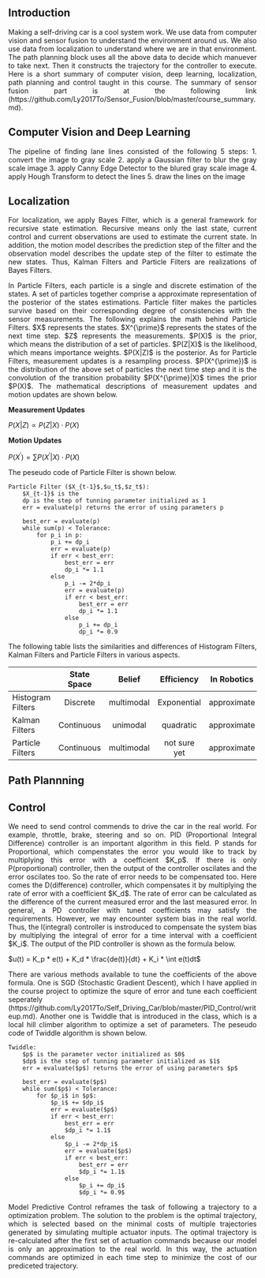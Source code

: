 ## Introduction

<p align='justify'>
Making a self-driving car is a cool system work. We use data from computer vision and sensor fusion to understand the environment around us. We also use data from localization to understand where we are in that environment. The path planning block uses all the above data to decide which manuever to take next. Then it constructs the trajectory for the controller to execute. Here is a short summary of computer vision, deep learning, localization, path planning and control taught in this course. The summary of sensor fusion part is at the following link (https://github.com/Ly2017To/Sensor_Fusion/blob/master/course_summary.md).
</p> 

## Computer Vision and Deep Learning

<p align='justify'>
The pipeline of finding lane lines consisted of the following 5 steps:
1. convert the image to gray scale
2. apply a Gaussian filter to blur the gray scale image
3. apply Canny Edge Detector to the blured gray scale image
4. apply Hough Transform to detect the lines
5. draw the lines on the image
</p> 

<p align='justify'>

</p> 

## Localization

<p align='justify'>
For localization, we apply Bayes Filter, which is a general framework for recursive state estimation. Recursive means only the last state, current control and current observations are used to estimate the current state. In addition, the motion model describes the prediction step of the filter and the observation model describes the update step of the filter to estimate the new states. Thus, Kalman Filters and Particle Filters are realizations of Bayes Filters. 
</p> 

<p align='justify'>
In Particle Filters, each particle is a single and discrete estimation of the states. A set of particles together comprise a approximate representation of the posterior of the states estimations. Particle filter makes the particles survive based on their corresponding degree of consistencies with the sensor measurements. The following explains the math behind Particle Filters. $X$ represents the states. $X^{\prime}$ represents the states of the next time step. $Z$ represents the measurements. $P(X)$ is the prior, which means the distribution of a set of particles. $P(Z|X)$ is the likelihood, which means importance weights. $P(X|Z)$ is the posterior. As for Particle Filters, measurement updates is a resampling process. $P(X^{\prime})$ is the distribution of the above set of particles the next time step and it is the convolution of the transition probability $P(X^{\prime}|X)$ times the prior $P(X)$. The mathematical descriptions of measurement updates and motion updates are shown below.
</p> 

**Measurement Updates**

$P(X|Z) \propto P(Z|X) \cdot P(X)$

**Motion Updates**

$P(X^{\prime}) = \sum P(X^{\prime}|X) \cdot P(X)$

<p align='justify'>
The peseudo code of Particle Filter is shown below. 
</p>

    Particle Filter ($X_{t-1}$,$u_t$,$z_t$):
    	$X_{t-1}$ is the   
		dp is the step of tunning parameter initialized as 1
		err = evaluate(p) returns the error of using parameters p

		best_err = evaluate(p)
		while sum(p) < Tolerance:
			for p_i in p:
				p_i += dp_i
				err = evaluate(p)
				if err < best_err:
					best_err = err
					dp_i *= 1.1
				else
					p_i -= 2*dp_i
					err = evaluate(p)
					if err < best_err:
						best_err = err
						dp_i *= 1.1
					else
						p_i += dp_i
						dp_i *= 0.9

<p align='justify'>
The following table lists the similarities and differences of Histogram Filters, Kalman Filters and Particle Filters in various aspects. 
</p>

|                    | State Space   | Belief        | Efficiency    | In Robotics   |
| -------------------|:-------------:|:-------------:|:-------------:|:-------------:|
| Histogram Filters  | Discrete      | multimodal    | Exponential   | approximate   |
| Kalman Filters     | Continuous    | unimodal      | quadratic     | approximate   | 
| Particle Filters   | Continuous    | multimodal    | not sure yet  | approximate   | 


## Path Plannning

<p align='justify'>

</p> 

## Control

<p align='justify'>
We need to send control commends to drive the car in the real world. For example, throttle, brake, steering and so on. PID (Proportional Integral Difference) controller is an important algorithm in this field. P stands for Proportional, which compenstates the error you would like to track by multiplying this error with a coefficient $K_p$. If there is only P(proportional) controller, then the output of the controller oscilates and the error oscilates too. So the rate of error needs to be compensated too. Here comes the D(difference) controller, which compensates it by multiplying the rate of error with a coefficient $K_d$. The rate of error can be calculated as the difference of the current measured error and the last measured error. In general, a PD controller with tuned coefficients may satisfy the requirements. However, we may encounter system bias in the real world. Thus, the I(integral) controller is instroduced to compensate the system bias by multiplying the integral of error for a time interval with a coefficient $K_i$. The output of the PID controller is shown as the formula below.

$u(t) = K_p * e(t) + K_d * \frac{de(t)}{dt} + K_i * \int e(t)dt$

</p>

<p align='justify'>
There are various methods available to tune the coefficients of the above formula. One is SGD (Stochastic Gradient Descent), which I have applied in the course project to optimize the squre of error and tune each coefficient seperately (https://github.com/Ly2017To/Self_Driving_Car/blob/master/PID_Control/writeup.md). Another one is Twiddle that is introduced in the class, which is a local hill climber algorithm to optimize a set of parameters. The peseudo code of Twiddle algorithm is shown below.
</p> 

    Twiddle:
    	$p$ is the parameter vector initialized as $0$ 
		$dp$ is the step of tunning parameter initialized as $1$
		err = evaluate($p$) returns the error of using parameters $p$
		
		best_err = evaluate($p$)
		while sum($p$) < Tolerance:
			for $p_i$ in $p$:
				$p_i$ += $dp_i$
				err = evaluate($p$)
				if err < best_err:
					best_err = err
					$dp_i *= 1.1$
				else
					$p_i -= 2*dp_i$
					err = evaluate($p$)
					if err < best_err:
						best_err = err
						$dp_i *= 1.1$
					else
						$p_i += dp_i$
						$dp_i *= 0.9$

<p align='justify'>
Model Predictive Control reframes the task of following a trajectory to a optimization problem. The solution to the problem is the optimal trajectory, which is selected based on the minimal costs of multiple trajectories generated by simulating multiple actuator inputs. The optimal trajectory is re-calculated after the first set of actuation commands because our model is only an approximation to the real world. In this way, the actuation commands are optimized in each time step to minimize the cost of our prediceted trajectory. 
</p> 